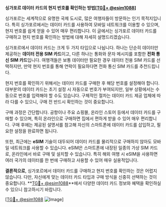 **싱가포르 데이터 카드의 현지 번호를 확인하는 방법[[TG💪+ @esim1088](https://t.me/s/esim1088)]**

싱가포르는 세계적으로 유명한 국제 도시로, 많은 여행자들이 방문하는 인기 목적지입니다. 특히 싱가포르에서는 데이터 카드를 사용하여 모바일 네트워크를 이용할 수 있으며, 현지 번호를 쉽게 얻을 수 있어 매우 편리합니다. 이 글에서는 싱가포르 데이터 카드를 구매하고 현지 번호를 확인하는 방법에 대해 자세히 설명드리겠습니다.

싱가포르에서 데이터 카드는 크게 두 가지 타입으로 나뉩니다. 하나는 단순히 데이터만 제공하는 **데이터 전용 SIM 카드**이고, 다른 하나는 통화와 문자 메시지를 포함한 **전화 통신 SIM 카드**입니다. 여행객들은 보통 데이터만 필요한 경우 데이터 전용 SIM 카드를 선택하지만, 만약 현지 번호를 통해 연락이 필요하다면 전화 통신 SIM 카드를 추천드립니다.

현지 번호를 확인하기 위해서는 데이터 카드를 구매한 후 해당 번호를 설정해야 합니다. 대부분의 데이터 카드는 초기 설정 시 자동으로 번호가 부여되지만, 일부 상황에서는 수동으로 번호를 입력해야 할 수도 있습니다. 구체적인 절차는 데이터 카드 제공 업체에 따라 다를 수 있으니, 구매 전 반드시 확인하는 것이 중요합니다.

구매 과정은 간단합니다. 공항이나 주요 쇼핑몰, 온라인 스토어 등에서 데이터 카드를 구매할 수 있으며, 특히 온라인으로 구매하면 집에서 편하게 받을 수 있어 매우 편리합니다. 구매 후에는 제공된 설명서를 참고해 자신의 스마트폰에 데이터 카드를 삽입하고, 필요한 설정을 완료하면 됩니다.

또한, 최근에는 **eSIM** 기술이 대두되어 데이터 카드를 물리적으로 구매하지 않아도 모바일 네트워크를 사용할 수 있습니다. eSIM은 스마트폰에 내장된 일종의 가상 SIM 카드로, 온라인에서 바로 구매 및 설치할 수 있습니다. 특히 해외 여행 시 eSIM을 사용하면 여러 국가의 데이터를 한 번에 구매하고 사용할 수 있어 매우 실용적입니다.

**결론적으로**, 싱가포르에서 데이터 카드를 구매하고 현지 번호를 확인하는 것은 어렵지 않습니다. 다만, 자신에게 맞는 데이터 카드 타입과 구매 방식을 신중히 선택하는 것이 중요합니다. **[TG💪+ @esim1088](https://t.me/s/esim1088)**에서 다양한 데이터 카드 정보와 혜택을 확인하실 수 있으니 참고하시기 바랍니다.

[[TG💪+ @esim1088](https://t.me/s/esim1088) ![Image](https://i.postimg.cc/Y0z9fWf4/image.png)]